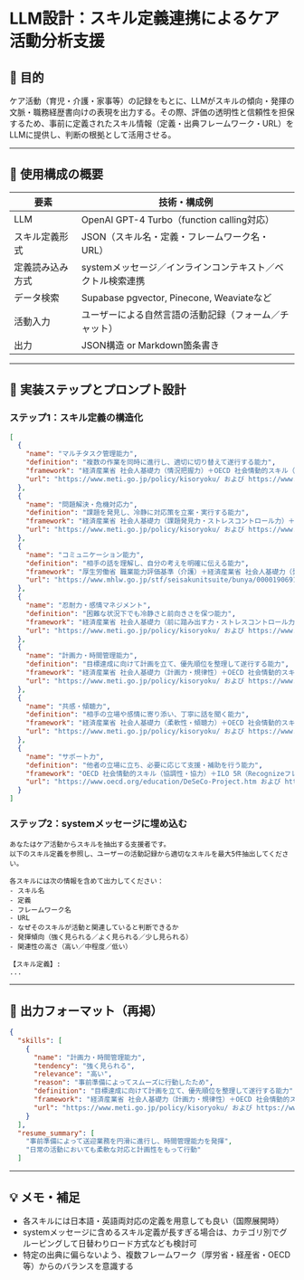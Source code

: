 # LLM設計：スキル定義連携によるケア活動分析支援

## 🎯 目的

ケア活動（育児・介護・家事等）の記録をもとに、LLMがスキルの傾向・発揮の文脈・職務経歴書向けの表現を出力する。その際、評価の透明性と信頼性を担保するため、事前に定義されたスキル情報（定義・出典フレームワーク・URL）をLLMに提供し、判断の根拠として活用させる。

---

## 🧩 使用構成の概要

| 要素             | 技術・構成例                                               |
| ---------------- | ---------------------------------------------------------- |
| LLM              | OpenAI GPT-4 Turbo（function calling対応）                 |
| スキル定義形式   | JSON（スキル名・定義・フレームワーク名・URL）              |
| 定義読み込み方式 | systemメッセージ／インラインコンテキスト／ベクトル検索連携 |
| データ検索       | Supabase pgvector, Pinecone, Weaviateなど                  |
| 活動入力         | ユーザーによる自然言語の活動記録（フォーム／チャット）     |
| 出力             | JSON構造 or Markdown箇条書き                               |

---

## 🧾 実装ステップとプロンプト設計

### ステップ1：スキル定義の構造化

```json
[
  {
    "name": "マルチタスク管理能力",
    "definition": "複数の作業を同時に進行し、適切に切り替えて遂行する能力",
    "framework": "経済産業省 社会人基礎力（情況把握力）＋OECD 社会情動的スキル（自己制御力・持続性）",
    "url": "https://www.meti.go.jp/policy/kisoryoku/ および https://www.oecd.org/education/DeSeCo-Project.htm"
  },
  {
    "name": "問題解決・危機対応力",
    "definition": "課題を発見し、冷静に対応策を立案・実行する能力",
    "framework": "経済産業省 社会人基礎力（課題発見力・ストレスコントロール力）＋OECD 社会情動的スキル（v・ストレス耐性）",
    "url": "https://www.meti.go.jp/policy/kisoryoku/ および https://www.oecd.org/education/DeSeCo-Project.htm"
  },
  {
    "name": "コミュニケーション能力",
    "definition": "相手の話を理解し、自分の考えを明確に伝える能力",
    "framework": "厚生労働省 職業能力評価基準（介護）＋経済産業省 社会人基礎力（発信力・傾聴力）＋OECD 社会情動的スキル（協調性・信頼）",
    "url": "https://www.mhlw.go.jp/stf/seisakunitsuite/bunya/0000190691.html および https://www.meti.go.jp/policy/kisoryoku/ および https://www.oecd.org/education/DeSeCo-Project.htm"
  },
  {
    "name": "忍耐力・感情マネジメント",
    "definition": "困難な状況下でも冷静さと前向きさを保つ能力",
    "framework": "経済産業省 社会人基礎力（前に踏み出す力・ストレスコントロール力）＋OECD 社会情動的スキル（感情のコントロール・楽観性）",
    "url": "https://www.meti.go.jp/policy/kisoryoku/ および https://www.oecd.org/education/DeSeCo-Project.htm"
  },
  {
    "name": "計画力・時間管理能力",
    "definition": "目標達成に向けて計画を立て、優先順位を整理して遂行する能力",
    "framework": "経済産業省 社会人基礎力（計画力・規律性）＋OECD 社会情動的スキル（責任感・勤勉さ）",
    "url": "https://www.meti.go.jp/policy/kisoryoku/ および https://www.oecd.org/education/DeSeCo-Project.htm"
  },
  {
    "name": "共感・傾聴力",
    "definition": "相手の立場や感情に寄り添い、丁寧に話を聞く能力",
    "framework": "経済産業省 社会人基礎力（柔軟性・傾聴力）＋OECD 社会情動的スキル（共感）",
    "url": "https://www.meti.go.jp/policy/kisoryoku/ および https://www.oecd.org/education/DeSeCo-Project.htm"
  },
  {
    "name": "サポート力",
    "definition": "他者の立場に立ち、必要に応じて支援・補助を行う能力",
    "framework": "OECD 社会情動的スキル（協調性・協力）＋ILO 5R（Recognizeフレームワーク）",
    "url": "https://www.oecd.org/education/DeSeCo-Project.htm および https://www.ilo.org/global/topics/care-economy/lang--en/index.htm"
  }
]
```

### ステップ2：systemメッセージに埋め込む

```text
あなたはケア活動からスキルを抽出する支援者です。
以下のスキル定義を参照し、ユーザーの活動記録から適切なスキルを最大5件抽出してください。

各スキルには次の情報を含めて出力してください：
- スキル名
- 定義
- フレームワーク名
- URL
- なぜそのスキルが活動と関連していると判断できるか
- 発揮傾向（強く見られる／よく見られる／少し見られる）
- 関連性の高さ（高い／中程度／低い）

【スキル定義】:
...
```

---

## 🏁 出力フォーマット（再掲）

```json
{
  "skills": [
    {
      "name": "計画力・時間管理能力",
      "tendency": "強く見られる",
      "relevance": "高い",
      "reason": "事前準備によってスムーズに行動したため",
      "definition": "目標達成に向けて計画を立て、優先順位を整理して遂行する能力",
      "framework": "経済産業省 社会人基礎力（計画力・規律性）＋OECD 社会情動的スキル（責任感・勤勉さ）",
      "url": "https://www.meti.go.jp/policy/kisoryoku/ および https://www.oecd.org/education/DeSeCo-Project.htm"
    }
  ],
  "resume_summary": [
    "事前準備によって送迎業務を円滑に進行し、時間管理能力を発揮",
    "日常の活動においても柔軟な対応と計画性をもって行動"
  ]
```

---

## 💡 メモ・補足

- 各スキルには日本語・英語両対応の定義を用意しても良い（国際展開時）
- systemメッセージに含めるスキル定義が長すぎる場合は、カテゴリ別でグルーピングして日替わりロード方式なども検討可
- 特定の出典に偏らないよう、複数フレームワーク（厚労省・経産省・OECD等）からのバランスを意識する
